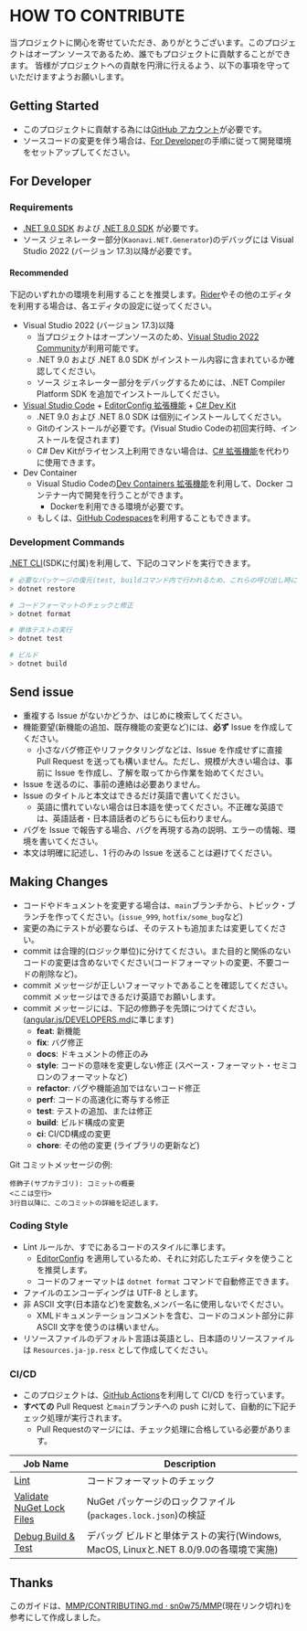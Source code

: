 # HOW TO CONTRIBUTE

当プロジェクトに関心を寄せていただき、ありがとうございます。このプロジェクトはオープン ソースであるため、誰でもプロジェクトに貢献することができます。
皆様がプロジェクトへの貢献を円滑に行えるよう、以下の事項を守っていただけますようお願いします。

## Getting Started

- このプロジェクトに貢献する為には[GitHub アカウント](https://github.com/signup/free)が必要です。
- ソースコードの変更を伴う場合は、[For Developer](#for-developer)の手順に従って開発環境をセットアップしてください。

## For Developer

### Requirements

- [.NET 9.0 SDK](https://dotnet.microsoft.com/download/dotnet/9.0) および [.NET 8.0 SDK](https://dotnet.microsoft.com/download/dotnet/8.0) が必要です。
- ソース ジェネレーター部分(`Kaonavi.NET.Generator`)のデバッグには Visual Studio 2022 (バージョン 17.3)以降が必要です。

#### Recommended

下記のいずれかの環境を利用することを推奨します。[Rider](https://www.jetbrains.com/rider/)やその他のエディタを利用する場合は、各エディタの設定に従ってください。

- Visual Studio 2022 (バージョン 17.3)以降
  - 当プロジェクトはオープンソースのため、[Visual Studio 2022 Community](https://visualstudio.microsoft.com/downloads/)が利用可能です。
  - .NET 9.0 および .NET 8.0 SDK がインストール内容に含まれているか確認してください。
  - ソース ジェネレーター部分をデバッグするためには、.NET Compiler Platform SDK を追加でインストールしてください。
- [Visual Studio Code](https://code.visualstudio.com/) + [EditorConfig 拡張機能](https://marketplace.visualstudio.com/items?itemName=EditorConfig.EditorConfig) + [C# Dev Kit](https://learn.microsoft.com/visualstudio/subscriptions/vs-c-sharp-dev-kit)
  - .NET 9.0 および .NET 8.0 SDK は個別にインストールしてください。
  - Gitのインストールが必要です。(Visual Studio Codeの初回実行時、インストールを促されます)
  - C# Dev Kitがライセンス上利用できない場合は、[C# 拡張機能](https://marketplace.visualstudio.com/items?itemName=ms-dotnettools.csharp)を代わりに使用できます。
- Dev Container
  - Visual Studio Codeの[Dev Containers 拡張機能](https://marketplace.visualstudio.com/items?itemName=ms-vscode-remote.remote-containers)を利用して、Docker コンテナー内で開発を行うことができます。
    - Dockerを利用できる環境が必要です。
  - もしくは、[GitHub Codespaces](https://github.com/features/codespaces)を利用することもできます。

### Development Commands

[.NET CLI](https://docs.microsoft.com/dotnet/core/tools/)(SDKに付属)を利用して、下記のコマンドを実行できます。

```powershell
# 必要なパッケージの復元(test, buildコマンド内で行われるため、これらの呼び出し時には不要)
> dotnet restore

# コードフォーマットのチェックと修正
> dotnet format

# 単体テストの実行
> dotnet test

# ビルド
> dotnet build
```

## Send issue

- 重複する Issue がないかどうか、はじめに検索してください。
- 機能要望(新機能の追加、既存機能の変更など)には、**必ず** Issue を作成してください。
  - 小さなバグ修正やリファクタリングなどは、Issue を作成せずに直接 Pull Request を送っても構いません。ただし、規模が大きい場合は、事前に Issue を作成し、了解を取ってから作業を始めてください。
- Issue を送るのに、事前の連絡は必要ありません。
- Issue のタイトルと本文はできるだけ英語で書いてください。
  - 英語に慣れていない場合は日本語を使ってください。不正確な英語では、英語話者・日本語話者のどちらにも伝わりません。
- バグを Issue で報告する場合、バグを再現する為の説明、エラーの情報、環境を書いてください。
- 本文は明確に記述し、1 行のみの Issue を送ることは避けてください。

## Making Changes

- コードやドキュメントを変更する場合は、`main`ブランチから、トピック・ブランチを作ってください。(`issue_999`, `hotfix/some_bug`など)
- 変更の為にテストが必要ならば、そのテストも追加または変更してください。
- commit は合理的(ロジック単位)に分けてください。また目的と関係のないコードの変更は含めないでください(コードフォーマットの変更、不要コードの削除など)。
- commit メッセージが正しいフォーマットであることを確認してください。commit メッセージはできるだけ英語でお願いします。
- commit メッセージには、下記の修飾子を先頭につけてください。([angular.js/DEVELOPERS.md](https://github.com/angular/angular.js/blob/master/DEVELOPERS.md#type)に準じます)
  - **feat**: 新機能
  - **fix**: バグ修正
  - **docs**: ドキュメントの修正のみ
  - **style**: コードの意味を変更しない修正 (スペース・フォーマット・セミコロンのフォーマットなど)
  - **refactor**: バグや機能追加ではないコード修正
  - **perf**: コードの高速化に寄与する修正
  - **test**: テストの追加、または修正
  - **build**: ビルド構成の変更
  - **ci**: CI/CD構成の変更
  - **chore**: その他の変更 (ライブラリの更新など)

Git コミットメッセージの例:
```text
修飾子(サブカテゴリ): コミットの概要
<ここは空行>
3行目以降に、このコミットの詳細を記述します。
```

### Coding Style

- Lint ルールか、すでにあるコードのスタイルに準じます。
  - [EditorConfig](https://editorconfig.org/) を適用しているため、それに対応したエディタを使うことを推奨します。
  - コードのフォーマットは `dotnet format` コマンドで自動修正できます。
- ファイルのエンコーディングは UTF-8 とします。
- 非 ASCII 文字(日本語など)を変数名,メンバー名に使用しないでください。
  - XMLドキュメンテーションコメントを含む、コードのコメント部分に非 ASCII 文字を使うのは構いません。
- リソースファイルのデフォルト言語は英語とし、日本語のリソースファイルは `Resources.ja-jp.resx` として作成してください。

### CI/CD

- このプロジェクトは、[GitHub Actions](https://github.com/features/actions)を利用して CI/CD を行っています。
- **すべての** Pull Request と`main`ブランチへの push に対して、自動的に下記チェック処理が実行されます。
  - Pull Requestのマージには、チェック処理に合格している必要があります。

| Job Name | Description |
| --- | --- |
|[Lint](./.github/workflows/dotnet.yml#L16)|コードフォーマットのチェック|
|[Validate NuGet Lock Files](./.github/workflows/dotnet.yml#L28)|NuGet パッケージのロックファイル(`packages.lock.json`)の検証|
|[Debug Build & Test](./.github/workflows/dotnet.yml#L43)|デバッグ ビルドと単体テストの実行(Windows, MacOS, Linuxと.NET 8.0/9.0の各環境で実施)|

## Thanks

このガイドは、[MMP/CONTRIBUTING.md · sn0w75/MMP](https://github.com/sn0w75/MMP/blob/master/CONTRIBUTING.md)(現在リンク切れ)を参考にして作成しました。
